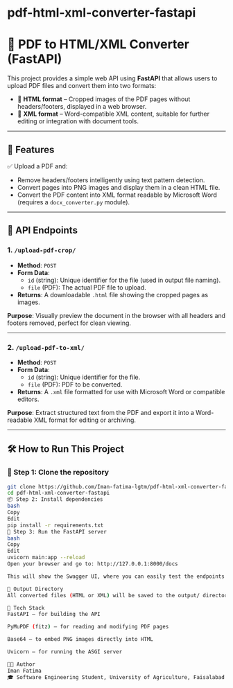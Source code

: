 ﻿# pdf-html-xml-converter-fastapi
 # 📄 PDF to HTML/XML Converter (FastAPI)

This project provides a simple web API using **FastAPI** that allows users to upload PDF files and convert them into two formats:

- 📄 **HTML format** – Cropped images of the PDF pages without headers/footers, displayed in a web browser.
- 🧾 **XML format** – Word-compatible XML content, suitable for further editing or integration with document tools.

---

## 🚀 Features

✅ Upload a PDF and:
- Remove headers/footers intelligently using text pattern detection.
- Convert pages into PNG images and display them in a clean HTML file.
- Convert the PDF content into XML format readable by Microsoft Word (requires a `docx_converter.py` module).

---

## 🔗 API Endpoints

### 1. `/upload-pdf-crop/`
- **Method**: `POST`
- **Form Data**:
  - `id` (string): Unique identifier for the file (used in output file naming).
  - `file` (PDF): The actual PDF file to upload.
- **Returns**: A downloadable `.html` file showing the cropped pages as images.

**Purpose**: Visually preview the document in the browser with all headers and footers removed, perfect for clean viewing.

---

### 2. `/upload-pdf-to-xml/`
- **Method**: `POST`
- **Form Data**:
  - `id` (string): Unique identifier for the file.
  - `file` (PDF): PDF to be converted.
- **Returns**: A `.xml` file formatted for use with Microsoft Word or compatible editors.

**Purpose**: Extract structured text from the PDF and export it into a Word-readable XML format for editing or archiving.

---

## 🛠 How to Run This Project

### 🔧 Step 1: Clone the repository
```bash
git clone https://github.com/Iman-fatima-lgtm/pdf-html-xml-converter-fastapi.git
cd pdf-html-xml-converter-fastapi
📦 Step 2: Install dependencies
bash
Copy
Edit
pip install -r requirements.txt
🚀 Step 3: Run the FastAPI server
bash
Copy
Edit
uvicorn main:app --reload
Open your browser and go to: http://127.0.0.1:8000/docs

This will show the Swagger UI, where you can easily test the endpoints by uploading files directly.

📁 Output Directory
All converted files (HTML or XML) will be saved to the output/ directory automatically.

🧰 Tech Stack
FastAPI – for building the API

PyMuPDF (fitz) – for reading and modifying PDF pages

Base64 – to embed PNG images directly into HTML

Uvicorn – for running the ASGI server

👩‍💻 Author
Iman Fatima
🎓 Software Engineering Student, University of Agriculture, Faisalabad

